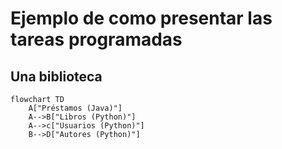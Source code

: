 # Ejemplo de como presentar las tareas programadas

## Una biblioteca

```mermaid
flowchart TD
    A["Préstamos (Java)"]
    A-->B["Libros (Python)"]
    A-->c["Usuarios (Python)"]
    B-->D["Autores (Python)"]

```
